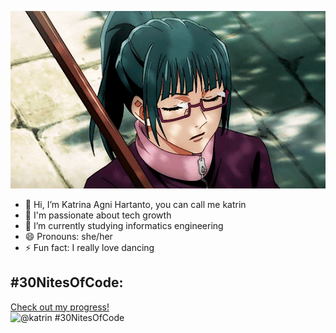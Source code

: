![](https://github.com/KatrinaAgni/KatrinaAgni/blob/main/MakiZenin.gif)

- 👋 Hi, I’m Katrina Agni Hartanto, you can call me katrin 
- 👀 I'm passionate about tech growth
- 🌱 I’m currently studying informatics engineering
- 😄 Pronouns: she/her
- ⚡ Fun fact: I really love dancing

## #30NitesOfCode:
  [Check out my progress!](https://www.codedex.io/@katrin/30-nites-of-code)  
  ![@katrin #30NitesOfCode](https://www.codedex.io/api/petStatus?user=katrin)
<!---
KatrinaAgni/KatrinaAgni is a ✨ special ✨ repository because its `README.md` (this file) appears on your GitHub profile.
You can click the Preview link to take a look at your changes.
--->
